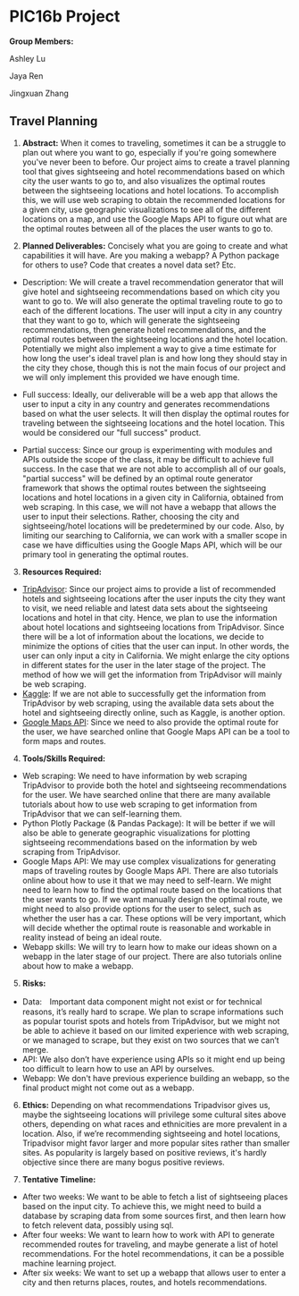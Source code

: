 # PIC16b Project
**Group Members:**

Ashley Lu

Jaya Ren

Jingxuan Zhang

## Travel Planning
1. **Abstract:**
When it comes to traveling, sometimes it can be a struggle to plan out where you want to go, especially if you're going somewhere you've never been to before. Our project aims to create a travel planning tool that gives sightseeing and hotel recommendations based on which city the user wants to go to, and also visualizes the optimal routes between the sightseeing locations and hotel locations. To accomplish this, we will use web scraping to obtain the recommended locations for a given city, use geographic visualizations to see all of the different locations on a map, and use the Google Maps API to figure out what are the optimal routes between all of the places the user wants to go to.

2. **Planned Deliverables:** Concisely what you are going to create and what capabilities it will have. Are you making a webapp? A Python package for others to use? Code that creates a novel data set? Etc.
- Description: We will create a travel recommendation generator that will give hotel and sightseeing recommendations based on which city you want to go to. We will also generate the optimal traveling route to go to each of the different locations. The user will input a city in any country that they want to go to, which will generate the sightseeing recommendations, then generate hotel recommendations, and the optimal routes between the sightseeing locations and the hotel location. Potentially we might also implement a way to give a time estimate for how long the user's ideal travel plan is and how long they should stay in the city they chose, though this is not the main focus of our project and we will only implement this provided we have enough time.

- Full success: Ideally, our deliverable will be a web app that allows the user to input a city in any country and generates recommendations based on what the user selects. It will then display the optimal routes for traveling between the sightseeing locations and the hotel location. This would be considered our "full success" product.

- Partial success: Since our group is experimenting with modules and APIs outside the scope of the class, it may be difficult to achieve full success.
In the case that we are not able to accomplish all of our goals, "partial success" will be defined by an optimal route generator framework that shows the optimal routes between the sightseeing locations and hotel locations in a given city in California, obtained from web scraping. In this case, we will not have a webapp that allows the user to input their selections. Rather, choosing the city and sightseeing/hotel locations will be predetermined by our code. Also, by limiting our searching to California, we can work with a smaller scope in case we have difficulties using the Google Maps API, which will be our primary tool in generating the optimal routes.

3. **Resources Required:**
- [TripAdvisor](https://www.tripadvisor.com/): Since our project aims to provide a list of recommended hotels and sightseeing locations after the user inputs the city they want to visit, we need reliable and latest data sets about the sightseeing locations and hotel in that city. Hence, we plan to use the information about hotel locations and sightseeing locations from TripAdvisor. Since there will be a lot of information about the locations, we decide to minimize the options of cities that the user can input. In other words, the user can only input a city in California. We might enlarge the city options in different states for the user in the later stage of the project. The method of how we will get the information from TripAdvisor will mainly be web scraping.
- [Kaggle](https://www.kaggle.com/): If we are not able to successfully get the information from TripAdvisor by web scraping, using the available data sets about the hotel and sightseeing directly online, such as Kaggle, is another option.
- [Google Maps API](https://developers.google.com/maps): Since we need to also provide the optimal route for the user, we have searched online that Google Maps API can be a tool to form maps and routes.

4. **Tools/Skills Required:**
- Web scraping: We need to have information by web scraping TripAdvisor to provide both the hotel and sightseeing recommendations for the user. We have searched online that there are many available tutorials about how to use web scraping to get information from TripAdvisor that we can self-learning them.
- Python Plotly Package (& Pandas Package): It will be better if we will also be able to generate geographic visualizations for plotting sightseeing recommendations based on the information by web scraping from TripAdvisor.
- Google Maps API: We may use complex visualizations for generating maps of traveling routes by Google Maps API. There are also tutorials online about how to use it that we may need to self-learn. We might need to learn how to find the optimal route based on the locations that the user wants to go. If we want manually design the optimal route, we might need to also provide options for the user to select, such as whether the user has a car. These options will be very important, which will decide whether the optimal route is reasonable and workable in reality instead of being an ideal route.
- Webapp skills: We will try to learn how to make our ideas shown on a webapp in the later stage of our project. There are also tutorials online about how to make a webapp.

5. **Risks:**
 - Data:　Important data component might not exist or for technical reasons, it’s really hard to scrape. We plan to scrape informations such as popular tourist spots and hotels from TripAdvisor, but we might not be able to achieve it based on our limited experience with web scraping, or we managed to scrape, but they exist on two sources that we can’t merge.
 - API: We also don’t have experience using APIs so it might end up being too difficult to learn how to use an API by ourselves.
 - Webapp: We don't have previous experience building an webapp, so the final product might not come out as a webapp.

6. **Ethics:**
Depending on what recommendations Tripadvisor gives us, maybe the sightseeing locations will privilege some cultural sites above others, depending on what races and ethnicities are more prevalent in a location. Also, if we’re recommending sightseeing and hotel locations, Tripadvisor might favor larger and more popular sites rather than smaller sites. As popularity is largely based on positive reviews, it's hardly objective since there are many bogus positive reviews.

7. **Tentative Timeline:**
- After two weeks: We want to be able to fetch a list of sightseeing places based on the input city. To achieve this, we might need to build a database by scraping data from some sources first, and then learn how to fetch relevent data, possibly using sql.
- After four weeks: We want to learn how to work with API to generate recommended routes for traveling, and maybe generate a list of hotel recommendations. For the hotel recommendations, it can be a possible machine learning project.
- After six weeks: We want to set up a webapp that allows user to enter a city and then returns places, routes, and hotels recommendations.

